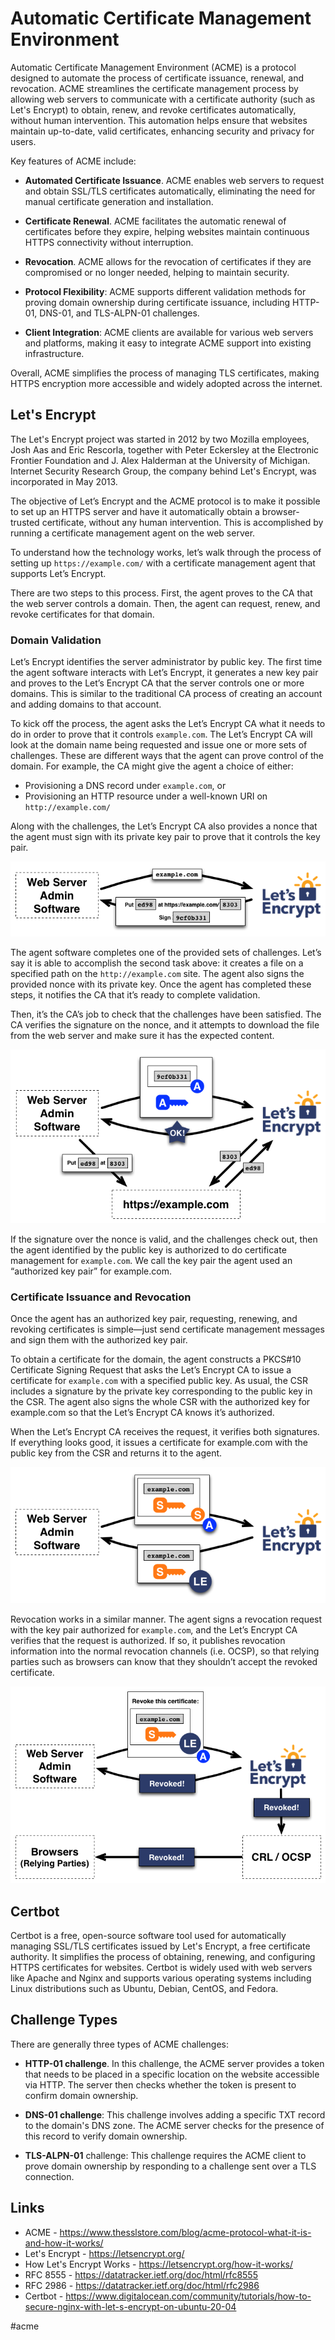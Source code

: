 # Automatic Certificate Management Environment

Automatic Certificate Management Environment (ACME) is a protocol designed to automate the process of certificate issuance, renewal, and revocation. ACME streamlines the certificate management process by allowing web servers to communicate with a certificate authority (such as Let's Encrypt) to obtain, renew, and revoke certificates automatically, without human intervention. This automation helps ensure that websites maintain up-to-date, valid certificates, enhancing security and privacy for users.

Key features of ACME include:

* __Automated Certificate Issuance__. ACME enables web servers to request and obtain SSL/TLS certificates automatically, eliminating the need for manual certificate generation and installation.

* __Certificate Renewal__. ACME facilitates the automatic renewal of certificates before they expire, helping websites maintain continuous HTTPS connectivity without interruption.

* __Revocation__. ACME allows for the revocation of certificates if they are compromised or no longer needed, helping to maintain security.

* __Protocol Flexibility__: ACME supports different validation methods for proving domain ownership during certificate issuance, including HTTP-01, DNS-01, and TLS-ALPN-01 challenges.

* __Client Integration__: ACME clients are available for various web servers and platforms, making it easy to integrate ACME support into existing infrastructure.

Overall, ACME simplifies the process of managing TLS certificates, making HTTPS encryption more accessible and widely adopted across the internet.

## Let's Encrypt

The Let's Encrypt project was started in 2012 by two Mozilla employees, Josh Aas and Eric Rescorla, together with Peter Eckersley at the Electronic Frontier Foundation and J. Alex Halderman at the University of Michigan. Internet Security Research Group, the company behind Let's Encrypt, was incorporated in May 2013.

The objective of Let’s Encrypt and the ACME protocol is to make it possible to set up an HTTPS server and have it automatically obtain a browser-trusted certificate, without any human intervention. This is accomplished by running a certificate management agent on the web server.

To understand how the technology works, let’s walk through the process of setting up `https://example.com/` with a certificate management agent that supports Let’s Encrypt.

There are two steps to this process. First, the agent proves to the CA that the web server controls a domain. Then, the agent can request, renew, and revoke certificates for that domain.

### Domain Validation

Let’s Encrypt identifies the server administrator by public key. The first time the agent software interacts with Let’s Encrypt, it generates a new key pair and proves to the Let’s Encrypt CA that the server controls one or more domains. This is similar to the traditional CA process of creating an account and adding domains to that account.

To kick off the process, the agent asks the Let’s Encrypt CA what it needs to do in order to prove that it controls `example.com`. The Let’s Encrypt CA will look at the domain name being requested and issue one or more sets of challenges. These are different ways that the agent can prove control of the domain. For example, the CA might give the agent a choice of either:

* Provisioning a DNS record under `example.com`, or
* Provisioning an HTTP resource under a well-known URI on `http://example.com/`

Along with the challenges, the Let’s Encrypt CA also provides a nonce that the agent must sign with its private key pair to prove that it controls the key pair.

![Challenge](_images/challenge.png)

The agent software completes one of the provided sets of challenges. Let’s say it is able to accomplish the second task above: it creates a file on a specified path on the `http://example.com` site. The agent also signs the provided nonce with its private key. Once the agent has completed these steps, it notifies the CA that it’s ready to complete validation.

Then, it’s the CA’s job to check that the challenges have been satisfied. The CA verifies the signature on the nonce, and it attempts to download the file from the web server and make sure it has the expected content.

![Authorization](_images/authorization.png)

If the signature over the nonce is valid, and the challenges check out, then the agent identified by the public key is authorized to do certificate management for `example.com`. We call the key pair the agent used an “authorized key pair” for example.com.

### Certificate Issuance and Revocation

Once the agent has an authorized key pair, requesting, renewing, and revoking certificates is simple—just send certificate management messages and sign them with the authorized key pair.

To obtain a certificate for the domain, the agent constructs a PKCS#10 Certificate Signing Request that asks the Let’s Encrypt CA to issue a certificate for `example.com` with a specified public key. As usual, the CSR includes a signature by the private key corresponding to the public key in the CSR. The agent also signs the whole CSR with the authorized key for example.com so that the Let’s Encrypt CA knows it’s authorized.

When the Let’s Encrypt CA receives the request, it verifies both signatures. If everything looks good, it issues a certificate for example.com with the public key from the CSR and returns it to the agent.

![Certificate](_images/certificate.png)

Revocation works in a similar manner. The agent signs a revocation request with the key pair authorized for `example.com`, and the Let’s Encrypt CA verifies that the request is authorized. If so, it publishes revocation information into the normal revocation channels (i.e. OCSP), so that relying parties such as browsers can know that they shouldn’t accept the revoked certificate.

![Revocation](_images/revocation.png)

## Certbot

Certbot is a free, open-source software tool used for automatically managing SSL/TLS certificates issued by Let's Encrypt, a free certificate authority. It simplifies the process of obtaining, renewing, and configuring HTTPS certificates for websites. Certbot is widely used with web servers like Apache and Nginx and supports various operating systems including Linux distributions such as Ubuntu, Debian, CentOS, and Fedora.

## Challenge Types

There are generally three types of ACME challenges:

* __HTTP-01 challenge__. In this challenge, the ACME server provides a token that needs to be placed in a specific location on the website accessible via HTTP. The server then checks whether the token is present to confirm domain ownership.

* __DNS-01 challenge__: This challenge involves adding a specific TXT record to the domain's DNS zone. The ACME server checks for the presence of this record to verify domain ownership.

* __TLS-ALPN-01__ challenge: This challenge requires the ACME client to prove domain ownership by responding to a challenge sent over a TLS connection.

## Links

* ACME - https://www.thesslstore.com/blog/acme-protocol-what-it-is-and-how-it-works/
* Let's Encrypt - https://letsencrypt.org/
* How Let's Encrypt Works - https://letsencrypt.org/how-it-works/
* RFC 8555 - https://datatracker.ietf.org/doc/html/rfc8555
* RFC 2986 - https://datatracker.ietf.org/doc/html/rfc2986
* Certbot - https://www.digitalocean.com/community/tutorials/how-to-secure-nginx-with-let-s-encrypt-on-ubuntu-20-04

#acme
